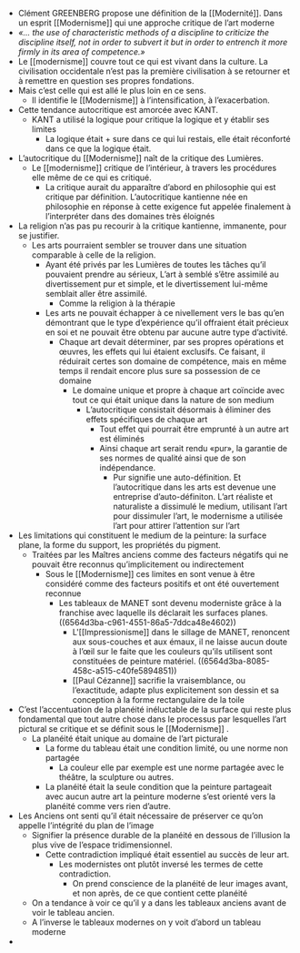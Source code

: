 - Clément GREENBERG propose une définition de la [[Modernité]]. Dans un esprit [[Modernisme]] qui une approche critique de l’art moderne
- *«... the use of characteristic methods of a discipline to criticize the discipline itself, not in order to subvert it but in order to entrench it more firmly in its area of competence.»*
- Le [[modernisme]] couvre tout ce qui est vivant dans la culture. La civilisation occidentale n’est pas la première civilisation à se retourner et à remettre en question ses propres fondations.
- Mais c’est celle qui est allé le plus loin en ce sens.
	- Il identifie le [[Modernisme]] à l’intensification, à l’exacerbation.
- Cette tendance autocritique est amorcée avec KANT.
	- KANT a utilisé la logique pour critique la logique et y établir ses limites
		- La logique était + sure dans ce qui lui restais, elle était réconforté dans ce que la logique était.
- L’autocritique du [[Modernisme]] naît de la critique des Lumières.
	- Le [[modernisme]] critique de l’intérieur, à travers les procédures elle même de ce qui es critiqué.
		- La critique aurait du apparaître d’abord en philosophie qui est critique par définition. L’autocritique kantienne née en philosophie en réponse à cette exigence fut appelée finalement à l’interpréter dans des domaines très éloignés
- La religion n’as pas pu recourir à la critique kantienne, immanente, pour se justifier.
	- Les arts pourraient sembler se trouver dans une situation comparable à celle de la religion.
		- Ayant été privés par les Lumières de toutes les tâches qu’il pouvaient prendre au sérieux, L’art à semblé s’être assimilé au divertissement pur et simple, et le divertissement lui-même semblait aller être assimilé.
			- Comme la religion à la thérapie
		- Les arts ne pouvait échapper à ce nivellement vers le bas qu’en démontrant que le type d’expérience qu’il offraient était précieux en soi et ne pouvait être obtenu par aucune autre type d’activité.
			- Chaque art devait déterminer, par ses propres opérations et œuvres, les effets qui lui étaient exclusifs. Ce faisant, il réduirait certes son domaine de compétence, mais en même temps il rendait encore plus sure sa possession de ce domaine
				- Le domaine unique et propre à chaque art coïncide avec tout ce qui était unique dans la nature de son medium
					- L’autocritique consistait désormais à éliminer des effets spécifiques de chaque art
						- Tout effet qui pourrait être emprunté à un autre art est éliminés
						- Ainsi chaque art serait rendu «pur», la garantie de ses normes de qualité ainsi que de son indépendance.
							- Pur signifie une auto-définition. Et l’autocritique dans les arts est devenue une entreprise d’auto-définiton. L’art réaliste et naturaliste a dissimulé le medium, utilisant l’art pour dissimuler l’art, le modernisme a utilisée l’art pour attirer l’attention sur l’art
- Les limitations qui constituent le medium de la peinture: la surface plane, la forme du support, les propriétés du pigment.
	- Traitées par les Maîtres anciens comme des facteurs négatifs qui ne pouvait être reconnus qu’implicitement ou indirectement
		- Sous le [[Modernisme]] ces limites en sont venue à être considéré comme des facteurs positifs et ont été ouvertement reconnue
			- Les tableaux de MANET sont devenu moderniste grâce à la franchise avec laquelle ils déclarait les surfaces planes. ((6564d3ba-c961-4551-86a5-7ddca48e4602))
				- L'[[Impressionisme]] dans le sillage de MANET, renoncent aux sous-couches et aux émaux, il ne laisse aucun doute à l’œil sur le faite que les couleurs qu’ils utilisent sont constituées de peinture matériel. ((6564d3ba-8085-458c-a515-c40fe5894851))
				- [[Paul Cézanne]] sacrifie la vraisemblance, ou l’exactitude, adapte plus explicitement son dessin et sa conception à la forme rectangulaire de la toile
- C’est l’accentuation de la planéité inéluctable de la surface qui reste plus fondamental que tout autre chose dans le processus par lesquelles l’art pictural se critique et se définit sous le [[Modernisme]] .
	- La planéité était unique au domaine de l’art picturale
		- La forme du tableau était une condition limité, ou une norme non partagée
			- La couleur elle par exemple est une norme partagée avec le théâtre, la sculpture ou autres.
		- La  planéité était la seule condition que la peinture partageait avec aucun autre art la peinture moderne s’est orienté vers la planéité comme vers rien d’autre.
- Les Anciens ont senti qu’il était nécessaire de préserver ce qu’on appelle l’intégrité du plan de l’image
	- Signifier la présence durable de la planéité en dessous de l’illusion la plus vive de l’espace tridimensionnel.
		- Cette contradiction impliqué était essentiel au succès de leur art.
			- Les modernistes ont plutôt inversé les termes de cette contradiction.
				- On prend conscience de la planéité de leur images avant, et non après, de ce que contient cette planéité
	- On a tendance à voir ce qu’il y a dans les tableaux anciens avant de voir le tableau ancien.
	- A l’inverse le tableaux modernes on y voit d’abord un tableau moderne
-